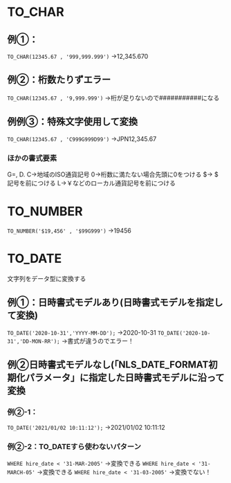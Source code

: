 # TO_CHAR
## 例①：
`TO_CHAR(12345.67 , '999,999.999')` 
→12,345.670
## 例②：桁数たりずエラー
`TO_CHAR(12345.67 , '9,999.999')` 
→桁が足りないので###########になる
## 例例③：特殊文字使用して変換
`TO_CHAR(12345.67 , 'C999G999D99')` 
→JPN12,345.67
### ほかの書式要素
G=,
D. 
C→地域のISO通貨記号
0→桁数に満たない場合先頭に0をつける 
$→ $ 記号を前につける 
L→￥などのローカル通貨記号を前につける
# TO_NUMBER
`TO_NUMBER('$19,456' , '$99G999')` 
→19456
# TO_DATE
文字列をデータ型に変換する
## 例①：日時書式モデルあり(日時書式モデルを指定して変換)
`TO_DATE('2020-10-31','YYYY-MM-DD');`
→2020-10-31
`TO_DATE('2020-10-31','DD-MON-RR');`
→書式が違うのでエラー！
## 例②日時書式モデルなし(「NLS_DATE_FORMAT初期化パラメータ」に指定した日時書式モデルに沿って変換
### 例②-1：
`TO_DATE('2021/01/02 10:11:12');`
→2021/01/02 10:11:12
### 例②-2：TO_DATEすら使わないパターン
`WHERE hire_date < '31-MAR-2005'`
→変換できる
`WHERE hire_date < '31-MARCH-05'`
→変換できる
`WHERE hire_date < '31-03-2005'`
→変換でない！